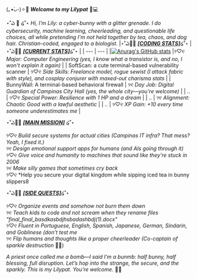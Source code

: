  (｡•̀ᴗ-)✧🌸 ***Welcome to my Lilypat*** 🐇💻
 

⋆˚ఎ 🌼 ໒˚⋆ *Hi, I’m Lily: a cyber-bunny with a glitter grenade. I do cybersecurity, machine learning, cheerleading, and questionable life choices, all while pretending I'm not held together by tea, chaos, and dog hair. Christian-coded, engaged to a biologist.*
|⋆˚ఎ🐇🌷 <ins>***[CODING STATS]***</ins>໒˚⋆  | ⋆˚ఎ🐰🌷 <ins>***[CURRENT STATS]***</ins>໒˚⋆ |
| --- | --- |
|[![Anurag's GitHub stats](https://github-readme-stats.vercel.app/api?username=lilyhaschen)](https://github.com/anuraghazra/github-readme-stats) |୨♡୧ *Major: Computer Engineering (yes, I know what a transistor is, and no, I won't explain it again)*   |
| SoftScan:  a cute terminal-based vulnerability scanner  | ୨♡୧ *Side Skills: Freelance model, rogue sewist (I attack fabric with style), and cosplay conjurer with maxed-out charisma stats*  |
| BunnyWall: A terminal-based behavioral firewall  | ୨୧ *Day Job: Digital Guardian of Campinas City Hall (yes, the whole city—you're welcome)*  |
| ..  | ୨♡୧ *Special Power: Resilience with 1 HP and a dream*  |
| ..  | ୨୧ *Alignment: Chaotic Good with a lawful aesthetic*  |
| ..  | ୨♡୧ *XP Gain: +10 every time someone underestimates me*  |


⋆˚ఎ🐑🌷 <ins>***[MAIN MISSION]***</ins> ໒˚⋆

୨♡୧ *Build secure systems for actual cities (Campinas IT infra? That mess? Yeah, I fixed it.)*  
୨୧ *Design emotional support apps for humans (and AIs going through it)*  
୨♡୧ *Give voice and humanity to machines that sound like they're stuck in 2006*  
୨୧ *Make silly games that sometimes cry back*  
୨♡୧ *Help you secure your digital kingdom while sipping iced tea in bunny slippers8  


⋆˚ఎ🐸🌷 <ins>***[SIDE QUESTS]***</ins>໒˚⋆

୨♡୧ *Organize events and somehow not burn them down*  
୨୧ *Teach kids to code and not scream when they rename files "final_final_basdkasbdjhsbadashbdj(1).docx"*  
୨♡୧ *Fluent in Portuguese, English, Spanish, Japanese, German, Sindarin, and Goblinese (don’t test me*  
୨୧ *Flip humans and thoughts like a proper cheerleader (Co-captain of sparkle destruction* 🐰💥)  


*A priest once called me a bomb—I said I’m a *bunmb*: half bunny, half blessing, full disruption. Let’s hop into the strange, the secure, and the sparkly. This is my Lilypat. You’re welcome.* 🐰✨

